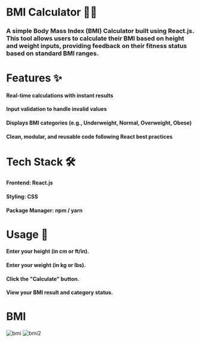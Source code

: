# BMI Calculator 🏋️‍♂️

### A simple Body Mass Index (BMI) Calculator built using React.js. This tool allows users to calculate their BMI based on height and weight inputs, providing feedback on their fitness status based on standard BMI ranges.

# Features ✨
#### Real-time calculations with instant results
#### Input validation to handle invalid values
#### Displays BMI categories (e.g., Underweight, Normal, Overweight, Obese)
#### Clean, modular, and reusable code following React best practices

# Tech Stack 🛠️
#### Frontend: React.js
#### Styling: CSS
#### Package Manager: npm / yarn

# Usage 📏
#### Enter your height (in cm or ft/in).
#### Enter your weight (in kg or lbs).
#### Click the "Calculate" button.
#### View your BMI result and category status.

# BMI 

![bmi](https://github.com/user-attachments/assets/99a2e898-a857-4a57-8630-29c0eb04508d)
![bmi2](https://github.com/user-attachments/assets/736a89de-8f2d-4bcd-b4ad-fee247a1e4ce)



